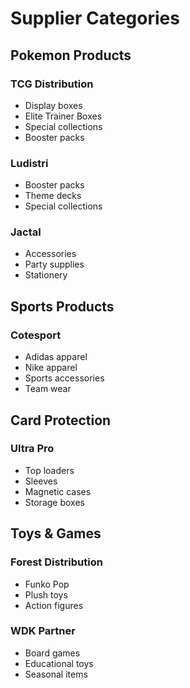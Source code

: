 # Supplier Categories

## Pokemon Products
### TCG Distribution
- Display boxes
- Elite Trainer Boxes
- Special collections
- Booster packs

### Ludistri
- Booster packs
- Theme decks
- Special collections

### Jactal
- Accessories
- Party supplies
- Stationery

## Sports Products
### Cotesport
- Adidas apparel
- Nike apparel
- Sports accessories
- Team wear

## Card Protection
### Ultra Pro
- Top loaders
- Sleeves
- Magnetic cases
- Storage boxes

## Toys & Games
### Forest Distribution
- Funko Pop
- Plush toys
- Action figures

### WDK Partner
- Board games
- Educational toys
- Seasonal items 